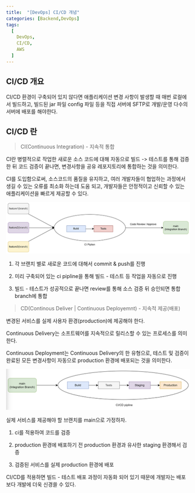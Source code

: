 ```yaml
---
title:  "[DevOps] CI/CD 개념"
categories: [Backend,DevOps]
tags:
  [
    DevOps,
    CI/CD,
    AWS
  ] 
---
```


## CI/CD 개요
 CI/CD 환경이 구축되어 있지 않다면 애플리케이션 변경 사항이 발생할 때 매번 로컬에서 빌드하고, 빌드된 jar 파일 config 파일 등을 직접 서버에 SFTP로 개발/운영 다수의 서버에 배포를 해야한다.

 ## CI/CD 란

> CI(Continuous Integration) - 지속적 통합

 CI란 병렬적으로 작업한 새로운 소스 코드에 대해 자동으로 빌드 -> 테스트를 통해 검증한 뒤 코드 검증이 끝나면, 변경사항을 공유 레포지토리에 통합하는 것을 의미한다.  

 CI를 도입함으로써, 소스코드의 품질을 유지하고, 여러 개발자들이 협업하는 과정에서 생길 수 있는 오류를 최소화 하는데 도움 되고, 개발자들은 안정적이고 신뢰할 수 있는 애플리케이션을 빠르게 제공할 수 있다.  

![](/assets/img/스크린샷%202025-02-04%20오후%201.27.02.png)


1. 각 브랜치 별로 새로운 코드에 대해서 commit & push를 진행

2. 미리 구축되어 있는 ci pipline을 통해 빌드 - 테스트 등 작업을 자동으로 진행

3. 빌드 - 테스트가 성공적으로 끝나면 review를 통해 소스 검증 뒤 승인되면 통합 branch에 통합 

> CD(Continous Deliver | Continuous Deployemnt) - 지속적 제공(배포) 

변경된 서비스를 실제 사용자 환경(production)에 제공해야 한다.

Continuous Delivery는 소프트웨어를 지속적으로 릴리스할 수 있는 프로세스를 의미한다. 

Continuous Deployment는 Continuous Delivery의 한 유형으로, 테스트 및 검증이 완료된 모든 변경사항이 자동으로 production 환경에 배포되는 것을 의미한다.

![](/assets/img/스크린샷%202025-02-04%20오후%201.29.29.png)

실제 서비스를 제공해야 할 브랜치를 main으로 가정하자.

1. ci를 적용하여 코드를 검증

2. production 환경에 배포하기 전 production 환경과 유사한 staging 환경해서 검증

3. 검증된 서비스를 실제 production 환경에 배포 

CI/CD를 적용하면 빌드 - 테스트 배포 과정이 자동화 되어 있기 때문에 개발자는 배포보다 개발에 더욱 신경쓸 수 있다.
